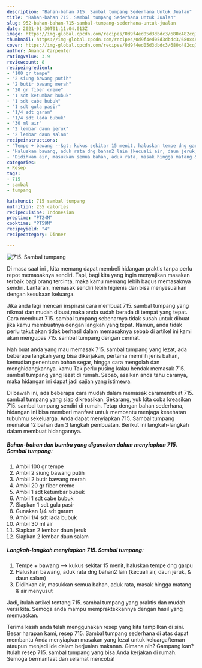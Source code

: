 ```yaml
---
description: "Bahan-bahan 715. Sambal tumpang Sederhana Untuk Jualan"
title: "Bahan-bahan 715. Sambal tumpang Sederhana Untuk Jualan"
slug: 952-bahan-bahan-715-sambal-tumpang-sederhana-untuk-jualan
date: 2021-01-30T01:11:04.013Z
image: https://img-global.cpcdn.com/recipes/0d9f4ed05d3dbdc3/680x482cq70/715-sambal-tumpang-foto-resep-utama.jpg
thumbnail: https://img-global.cpcdn.com/recipes/0d9f4ed05d3dbdc3/680x482cq70/715-sambal-tumpang-foto-resep-utama.jpg
cover: https://img-global.cpcdn.com/recipes/0d9f4ed05d3dbdc3/680x482cq70/715-sambal-tumpang-foto-resep-utama.jpg
author: Amanda Carpenter
ratingvalue: 3.9
reviewcount: 8
recipeingredient:
- "100 gr tempe"
- "2 siung bawang putih"
- "2 butir bawang merah"
- "20 gr fiber creme"
- "1 sdt ketumbar bubuk"
- "1 sdt cabe bubuk"
- "1 sdt gula pasir"
- "1/4 sdt garam"
- "1/4 sdt lada bubuk"
- "30 ml air"
- "2 lembar daun jeruk"
- "2 lembar daun salam"
recipeinstructions:
- "Tempe + bawang --&gt; kukus sekitar 15 menit, haluskan tempe dng garpu"
- "Haluskan bawang, aduk rata dng bahan2 lain (kecuali air, daun jeruk, &amp; daun salam)"
- "Didihkan air, masukkan semua bahan, aduk rata, masak hingga matang &amp; air menyusut"
categories:
- Resep
tags:
- 715
- sambal
- tumpang

katakunci: 715 sambal tumpang 
nutrition: 255 calories
recipecuisine: Indonesian
preptime: "PT24M"
cooktime: "PT59M"
recipeyield: "4"
recipecategory: Dinner

---
```



![715. Sambal tumpang](https://img-global.cpcdn.com/recipes/0d9f4ed05d3dbdc3/680x482cq70/715-sambal-tumpang-foto-resep-utama.jpg)

Di masa  saat ini , kita memang dapat membeli hidangan praktis tanpa perlu repot memasaknya sendiri. Tapi, bagi kita yang ingin menyajikan masakan terbaik bagi orang tercinta, maka kamu memang lebih bagus memasaknya sendiri. Lantaran, memasak sendiri lebih higienis dan bisa menyesuaikan dengan kesukaan keluarga.

Jika anda lagi mencari inspirasi cara membuat 715. sambal tumpang yang nikmat dan mudah dibuat,maka anda sudah berada di tempat yang tepat. Cara membuat 715. sambal tumpang  sebenarnya tidak susah untuk dibuat jika kamu membuatnya dengan langkah yang tepat. Namun, anda tidak perlu takut akan tidak berhasil dalam memasaknya 
sebab di artikel ini kami akan mengupas 715. sambal tumpang dengan cermat.  



Nah buat anda yang mau memasak 715. sambal tumpang yang lezat, ada beberapa langkah yang bisa dikerjakan, pertama memilih jenis bahan, kemudian penentuan bahan segar, hingga cara mengolah dan menghidangkannya. kamu Tak perlu pusing kalau hendak memasak 715. sambal tumpang yang lezat di rumah. Sebab, asalkan anda  tahu caranya, maka hidangan ini dapat jadi sajian yang istimewa.

Di bawah ini, ada beberapa cara mudah dalam memasak caramembuat 715. sambal tumpang yang siap dikreasikan. Sekarang, yuk kita coba kreasikan 715. sambal tumpang sendiri di rumah. Tetap dengan bahan sederhana, hidangan ini bisa memberi manfaat untuk membantu menjaga kesehatan tubuhmu sekeluarga. Anda dapat menyiapkan 715. Sambal tumpang memakai 12 bahan dan 3 langkah pembuatan. Berikut ini langkah-langkah dalam membuat hidangannya.

<!--inarticleads1-->

##### Bahan-bahan dan bumbu yang digunakan dalam menyiapkan 715. Sambal tumpang:

1. Ambil 100 gr tempe
1. Ambil 2 siung bawang putih
1. Ambil 2 butir bawang merah
1. Ambil 20 gr fiber creme
1. Ambil 1 sdt ketumbar bubuk
1. Ambil 1 sdt cabe bubuk
1. Siapkan 1 sdt gula pasir
1. Gunakan 1/4 sdt garam
1. Ambil 1/4 sdt lada bubuk
1. Ambil 30 ml air
1. Siapkan 2 lembar daun jeruk
1. Siapkan 2 lembar daun salam




<!--inarticleads2-->

##### Langkah-langkah menyiapkan 715. Sambal tumpang:

1. Tempe + bawang --&gt; kukus sekitar 15 menit, haluskan tempe dng garpu
1. Haluskan bawang, aduk rata dng bahan2 lain (kecuali air, daun jeruk, &amp; daun salam)
1. Didihkan air, masukkan semua bahan, aduk rata, masak hingga matang &amp; air menyusut




Jadi, itulah artikel tentang  715. sambal tumpang  yang praktis dan mudah versi kita. Semoga anda mampu mempraktekkannya dengan hasil yang memuaskan. 

Terima kasih anda telah menggunakan resep yang kita tampilkan di sini. Besar harapan kami, resep  715. Sambal tumpang sederhana di atas dapat membantu Anda menyiapkan masakan yang lezat untuk keluarga/teman ataupun menjadi ide dalam berjualan makanan. Gimana nih? Gampang kan? Itulah resep 715. sambal tumpang yang bisa Anda kerjakan di rumah. Semoga bermanfaat dan selamat mencoba!

